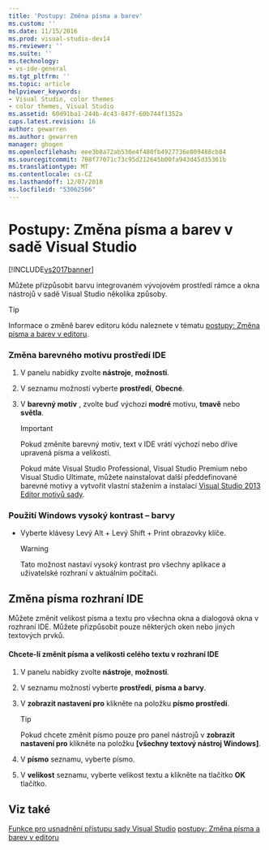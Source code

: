 ```yaml
---
title: 'Postupy: Změna písma a barev'
ms.custom: ''
ms.date: 11/15/2016
ms.prod: visual-studio-dev14
ms.reviewer: ''
ms.suite: ''
ms.technology:
- vs-ide-general
ms.tgt_pltfrm: ''
ms.topic: article
helpviewer_keywords:
- Visual Studio, color themes
- color themes, Visual Studio
ms.assetid: 60d91ba1-244b-4c43-847f-60b744f1352a
caps.latest.revision: 16
author: gewarren
ms.author: gewarren
manager: ghogen
ms.openlocfilehash: eee3b8a72ab530e4f480fb4927736e809488cb84
ms.sourcegitcommit: 708f77071c73c95d212645b00fa943d45d35361b
ms.translationtype: MT
ms.contentlocale: cs-CZ
ms.lasthandoff: 12/07/2018
ms.locfileid: "53062506"
---
```

# <a name="how-to-change-fonts-and-colors-in-visual-studio"></a>Postupy: Změna písma a barev v sadě Visual Studio
[!INCLUDE[vs2017banner](../includes/vs2017banner.md)]

Můžete přizpůsobit barvu integrovaném vývojovém prostředí rámce a okna nástrojů v sadě Visual Studio několika způsoby.

> [!TIP]
>  Informace o změně barev editoru kódu naleznete v tématu [postupy: Změna písma a barev v editoru](../ide/reference/how-to-change-fonts-and-colors-in-the-editor.md).

### <a name="change-the-color-theme-of-the-ide"></a>Změna barevného motivu prostředí IDE

1.  V panelu nabídky zvolte **nástroje**, **možnosti**.

2.  V seznamu možností vyberte **prostředí**, **Obecné**.

3.  V **barevný motiv** , zvolte buď výchozí **modré** motivu, **tmavě** nebo **světla**.

    > [!IMPORTANT]
    >  Pokud změníte barevný motiv, text v IDE vrátí výchozí nebo dříve upravená písma a velikosti.
    >
    >  Pokud máte Visual Studio Professional, Visual Studio Premium nebo Visual Studio Ultimate, můžete nainstalovat další předdefinované barevné motivy a vytvořit vlastní stažením a instalací [Visual Studio 2013 Editor motivů sady](http://visualstudiogallery.msdn.microsoft.com/9e08e5d3-6eb4-4e73-a045-6ea2a5cbdabe).

### <a name="use-windows-high-contrast-colors"></a>Použití Windows vysoký kontrast – barvy

-   Vyberte klávesy Levý Alt + Levý Shift + Print obrazovky klíče.

    > [!WARNING]
    >  Tato možnost nastaví vysoký kontrast pro všechny aplikace a uživatelské rozhraní v aktuálním počítači.

## <a name="change-ide-fonts"></a>Změna písma rozhraní IDE
 Můžete změnit velikost písma a textu pro všechna okna a dialogová okna v rozhraní IDE. Můžete přizpůsobit pouze některých oken nebo jiných textových prvků.

#### <a name="to-change-the-font-and-size-of-all-text-in-the-ide"></a>Chcete-li změnit písma a velikosti celého textu v rozhraní IDE

1.  V panelu nabídky zvolte **nástroje**, **možnosti**.

2.  V seznamu možností vyberte **prostředí**, **písma a barvy**.

3.  V **zobrazit nastavení pro** klikněte na položku **písmo prostředí**.

    > [!TIP]
    >  Pokud chcete změnit písmo pouze pro panel nástrojů v **zobrazit nastavení pro** klikněte na položku **[všechny textový nástroj Windows]**.

4.  V **písmo** seznamu, vyberte písmo.

5.  V **velikost** seznamu, vyberte velikost textu a klikněte na tlačítko **OK** tlačítko.

## <a name="see-also"></a>Viz také
 [Funkce pro usnadnění přístupu sady Visual Studio](../ide/reference/accessibility-features-of-visual-studio.md) [postupy: Změna písma a barev v editoru](../ide/reference/how-to-change-fonts-and-colors-in-the-editor.md)
